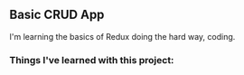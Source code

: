 ## Basic CRUD App

I'm learning the basics of Redux doing the hard way, coding.

### Things I've learned with this project: